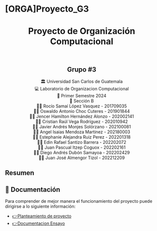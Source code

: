 # [ORGA]Proyecto_G3
<h1 align="center">Proyecto de Organización Computacional</h1>
<p align="center">
    <img src="">
</p>
<p align="center">
    <img src="">
</p>
<h2 align="center">Grupo #3</h2>

<div align="center"> 🏛 Universidad San Carlos de Guatemala</div>
<div align="center">
💻 Laboratorio de Organizacion Computacional 
</div>
<div align="center"> 📆 Primer Semestre 2024</div>
<div align="center">🏫​ Sección B</div>
<div align="center">
🙍‍♀️ Rocío Samaí López Vasquez - 201709035 
</div>

<div align="center">
🙍‍♂️ Oswaldo Antonio Choc Cuteres - 201901844
</div>

<div align="center">
🙍‍♂️ Jencer Hamilton Hernández Alonzo - 202002141
</div>

<div align="center">
🙍‍♂️ Cristian Raúl Vega Rodríguez - 202010942
</div>

<div align="center">
🙍‍♂️ Javier Andrés Monjes Solórzano -  202100081
</div>

<div align="center">
🙍‍♂️ Angel Isaias Mendoza Martinez - 202180003
</div>

<div align="center">
🙍‍♀️ Estephanie Alejandra Ruiz Perez - 202201318
</div>

<div align="center">
🙍‍♂️ Edin Rafael Santizo Barrera - 202202072
</div>

<div align="center">
🙍‍♂️ Juan Pascual Itzep Coguox - 202202161
</div>

<div align="center">
🙍‍♂️ Diego Andrés Dubón Samayoa  - 202202429
</div>

<div align="center">
🙍‍♂️ Juan José Almengor Tizol - 202212209
</div>


<!-- Resumen -->
## Resumen


## 📖 Documentación
Para comprender de mejor manera el funcionamiento del proyecto puede dirigirse a lo siguiente información:
    <ul>
       <li><a href="">:point_right:Planteamiento de proyecto</a></li>
        <li><a href="Documentacion\PROYECTO_1_ORGA.pdf" target="_blank">:point_right:Documentacion Ensayo</a></li>
    </ul>
